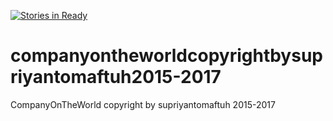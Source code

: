 [![Stories in Ready](https://badge.waffle.io/supriyantomaftuh/companyontheworldcopyrightbysupriyantomaftuh2015-2017.png?label=ready&title=Ready)](https://waffle.io/supriyantomaftuh/companyontheworldcopyrightbysupriyantomaftuh2015-2017)
# companyontheworldcopyrightbysupriyantomaftuh2015-2017
CompanyOnTheWorld copyright by supriyantomaftuh 2015-2017
